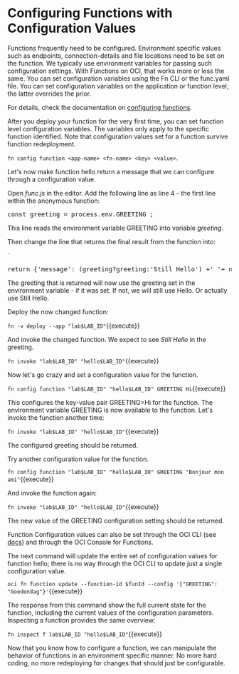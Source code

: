 # Configuring Functions with Configuration Values

Functions frequently need to be configured. Environment specific values such as endpoints, connection-details and file locations need to be set on the function. We typically use environment variables for passing such configuration settings. With Functions on OCI, that works more or less the same. You can set configuration variables using the Fn CLI or the func.yaml file. You can set configuration variables on the application or function level; the latter overrides the prior.

For details, check the documentation on [configuring functions](https://github.com/fnproject/docs/blob/master/fn/develop/configs.md).

After you deploy your function for the very first time, you can set function level configuration variables. The variables only apply to the specific function identified. Note that configuration values set for a function survive function redeployment. 

`fn config function <app-name> <fn-name> <key> <value>`.

Let's now make function hello return a message that we can configure through a configuration value.

Open *func.js* in the editor. Add the following line as line 4 - the first line within the anonymous function:  

<pre class="file" data-target="clipboard">
const greeting = process.env.GREETING ;
</pre>

This line reads the environment variable GREETING into variable *greeting*.

Then change the line that returns the final result from the function into:

`
<pre class="file" data-target="clipboard">
return {'message': (greeting?greeting:'Still Hello') +' '+ name}
</pre>

The greeting that is returned will now use the greeting set in the environment variable - if it was set. If not, we will still use Hello. Or actually use Still Hello.

Deploy the now changed function:

`fn -v deploy --app "lab$LAB_ID"`{{execute}}

And invoke the changed function. We expect to see *Still Hello* in the greeting.

`fn invoke "lab$LAB_ID" "hello$LAB_ID"`{{execute}}

Now let's go crazy and set a configuration value for the function.

`fn config function "lab$LAB_ID" "hello$LAB_ID" GREETING Hi`{{execute}}

This configures the key-value pair GREETING=Hi for the function. The environment variable GREETING is now available to the function. Let's invoke the function another time:

`fn invoke "lab$LAB_ID" "hello$LAB_ID"`{{execute}}

The configured greeting should be returned.

Try another configuration value for the function.

`fn config function "lab$LAB_ID" "hello$LAB_ID" GREETING "Bonjour mon ami"`{{execute}}

And invoke the function again:

`fn invoke "lab$LAB_ID" "hello$LAB_ID"`{{execute}}

The new value of the GREETING configuration setting should be returned.

Function Configuration values can also be set through the OCI CLI (see [docs](https://docs.cloud.oracle.com/iaas/tools/oci-cli/2.8.0/oci_cli_docs/cmdref/fn/function/update.html#cmdoption-config)) and through the OCI Console for Functions.

The next command will update the entire set of configuration values for function hello; there is no way through the OCI CLI to update just a single configuration value. 

`oci fn function update --function-id $funId --config '{"GREETING": "Goedendag"}'`{{execute}}

The response from this command show the full current state for the function, including the current values of the configuration parameters. Inspecting a function provides the same overview:

`fn inspect f lab$LAB_ID "hello$LAB_ID"`{{execute}}

Now that you know how to configure a function, we can manipulate the behavior of functions in an environment specific manner. No more hard coding, no more redeploying for changes that should just be configurable. 


